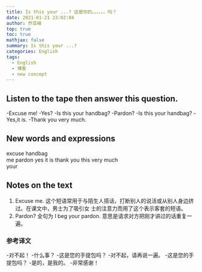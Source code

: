 ```yaml
---
title: Is this your ...? 这是你的。。。。。。吗？
date: 2021-01-21 23:02:04
author: 乔亚峰
top: true
toc: true
mathjax: false
summary: Is this your ...?
categories: English
tags:
  - English
  - 博客
  - new concept
---
```




## Listen to the tape then answer this question. 

-Excuse me!
-Yes?
-Is this your handbag?
-Pardon?
-Is this your handbag?
-Yes,it is.
-Thank you very much.

## New words and expressions

excuse		handbag	 
me		pardon 
yes 		it 
is		 thank you
this		very much  
your

## Notes on the text
1. Excuse me.
   这个短语常用于与陌生人搭话，打断别人的说活或从别人身边挤过。在课文中，男士为了吸引女       士的注意力而用了这个表示客套的短语。
2. Pardon?
   全句为 I beg your pardon. 意思是请求对方把刚才讲过的话重复一遍。
   
###  参考译文
-对不起！
-什么事？
-这是您的手提包吗？
-对不起，请再说一遍。
-这是您的手提包吗？
-是的，是我的。
-非常感谢！

